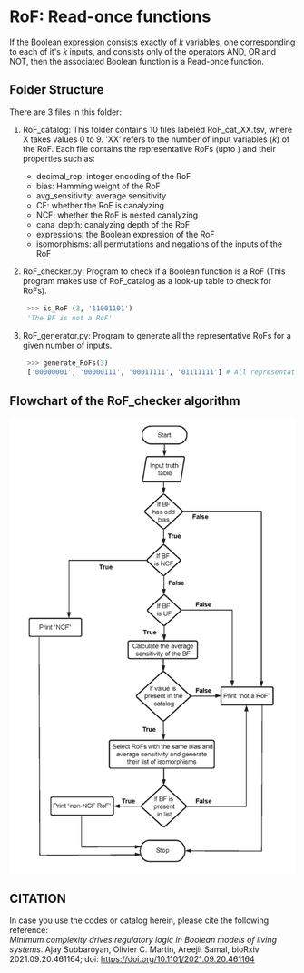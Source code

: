# RoF: Read-once functions

If the Boolean expression consists exactly of *k* variables, one corresponding to each of it's *k* inputs, and consists only of the operators AND, OR and NOT, then the associated Boolean function is a Read-once function.

## Folder Structure
There are 3 files in this folder:
  1. RoF_catalog: This folder contains 10 files labeled RoF_cat_XX.tsv, where X takes values 0 to 9. 'XX' refers to the number of input variables (*k*) of the RoF. Each file contains the representative RoFs (upto <bias img src="https://render.githubusercontent.com/render/math?math=2^{*k*-1}">) and their properties such as:
       * decimal_rep: integer encoding of the RoF
       * bias: Hamming weight of the RoF
       * avg_sensitivity: average sensitivity
       * CF: whether the RoF is canalyzing
       * NCF: whether the RoF is nested canalyzing
       * cana_depth: canalyzing depth of the RoF
       * expressions: the Boolean expression of the RoF
       * isomorphisms: all permutations and negations of the inputs of the RoF
  
  2. RoF_checker.py: Program to check if a Boolean function is a RoF (This program makes use of RoF_catalog as a look-up table to check for RoFs).
     ```python
      >>> is_RoF (3, '11001101')
      'The BF is not a RoF'
     ```
  
  3. RoF_generator.py: Program to generate all the representative RoFs for a given number of inputs. 
     ```python
      >>> generate_RoFs(3)
      ['00000001', '00000111', '00011111', '01111111'] # All representative RoFs for 3 inputs
     ```
  

## Flowchart of the RoF_checker algorithm
<img src="RoF_checker_flowchart.png">
  

## CITATION
In case you use the codes or catalog herein, please cite the following reference:<br/>
*Minimum complexity drives regulatory logic in Boolean models of living systems*. Ajay Subbaroyan, Olivier C. Martin, Areejit Samal, bioRxiv 2021.09.20.461164; doi: https://doi.org/10.1101/2021.09.20.461164
